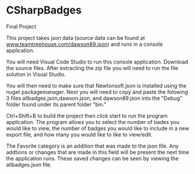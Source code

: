 # CSharpBadges
Final Project

This project takes json data (source data can be found at www.teamtreehouse.com/dawson89.json) and runs in a console application.

You will need Visual Code Studio to run this console application. Download the source files. After extracting the zip file you will need to run the file solution in Visual Studio.

You will then need to make sure that Newtonsoft.json is installed using the nuget packagemanager. Next you will need to copy and paste the folowing 3 files allbadges.json,dawson.json, and dawson89.json into the "Debug" folder found under its parent folder "bin."

Ctrl+Shift+B to build the project then click start to run the program application. The program allows you to select the number of bades you would like to view, the number of badges you would like to include in a new export file, and how many you would like to like to view/edit. 

The Favorite category is an addition that was made to the json file. Any addtions or changes that are made in this field will be present the next time the application runs. These saved changes can be seen by viewing the allbadges.json file.
